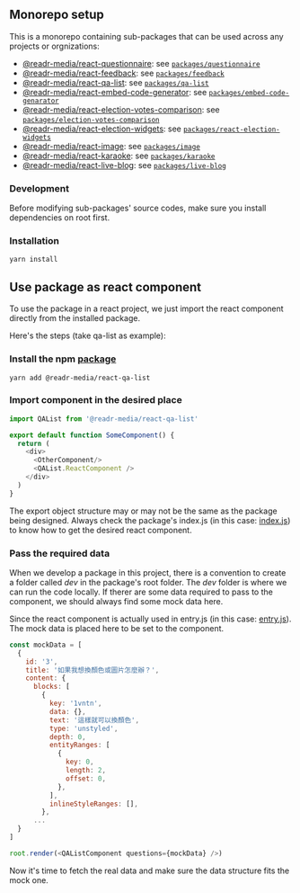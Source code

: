 ## Monorepo setup
This is a monorepo containing sub-packages that can be used across any projects or orgnizations:
- [@readr-media/react-questionnaire](https://www.npmjs.com/package/@readr-media/react-questionnaire): see [`packages/questionnaire`](./packages/questionnaire)
- [@readr-media/react-feedback](https://www.npmjs.com/package/@readr-media/react-feedback): see [`packages/feedback`](./packages/feedback)
- [@readr-media/react-qa-list](https://www.npmjs.com/package/@readr-media/react-qa-list): see [`packages/qa-list`](./packages/qa-list)
- [@readr-media/react-embed-code-generator](https://www.npmjs.com/package/@readr-media/react-embed-code-generator): see [`packages/embed-code-genarator`](./packages/embed-code-generator)
- [@readr-media/react-election-votes-comparison](https://www.npmjs.com/package/@readr-media/react-election-votes-comparison): see [`packages/election-votes-comparison`](./packages/embed-code-generator)
- [@readr-media/react-election-widgets](https://www.npmjs.com/package/@readr-media/react-election-widgets): see [`packages/react-election-widgets`](./packages/election-widgets)
- [@readr-media/react-image](https://www.npmjs.com/package/@readr-media/react-image): see [`packages/image`](./packages/image)
- [@readr-media/react-karaoke](https://www.npmjs.com/package/@readr-media/react-karaoke): see [`packages/karaoke`](./packages/karaoke)
- [@readr-media/react-live-blog](https://www.npmjs.com/package/@readr-media/react-live-blog): see [`packages/live-blog`](./packages/live-blog)

### Development
Before modifying sub-packages' source codes, make sure you install dependencies on root first.  

### Installation
`yarn install`

## Use package as react component
To use the package in a react project, we just import the react component directly from the installed package.

Here's the steps (take qa-list as example):
### Install the npm [package](https://www.npmjs.com/package/@readr-media/react-qa-list)
`yarn add @readr-media/react-qa-list`
### Import component in the desired place
```javascript
import QAList from '@readr-media/react-qa-list'

export default function SomeComponent() {
  return (
    <div>
      <OtherComponent/>
      <QAList.ReactComponent />
    </div>
  )
}
```
The export object structure may or may not be the same as the package being designed.
Always check the package's index.js (in this case: [index.js](https://github.com/readr-media/react/blob/main/packages/qa-list/src/index.js)) to know how to get the desired react component.

### Pass the required data
When we develop a package in this project, there is a convention to create a folder called *dev* in the package's root folder.
The *dev* folder is where we can run the code locally. 
If therer are some data required to pass to the component, we should always find some mock data here.

Since the react component is actually used in entry.js (in this case: [entry.js](https://github.com/readr-media/react/blob/main/packages/qa-list/dev/entry.js)). The mock data is placed here to be set to the component.
```javascript
const mockData = [
  {
    id: '3',
    title: '如果我想換顏色或圖片怎麼辦？',
    content: {
      blocks: [
        {
          key: '1vntn',
          data: {},
          text: '這樣就可以換顏色',
          type: 'unstyled',
          depth: 0,
          entityRanges: [
            {
              key: 0,
              length: 2,
              offset: 0,
            },
          ],
          inlineStyleRanges: [],
        },
      ...
  }
]

root.render(<QAListComponent questions={mockData} />)
```
Now it's time to fetch the real data and make sure the data structure fits the mock one.
